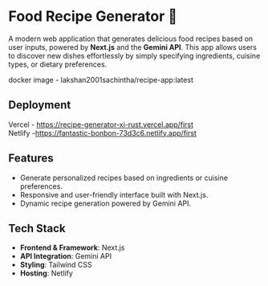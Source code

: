 # Food Recipe Generator 🍜 

A modern web application that generates delicious food recipes based on user inputs, powered by **Next.js** and the **Gemini API**. This app allows users to discover new dishes effortlessly by simply specifying ingredients, cuisine types, or dietary preferences.

docker image -  lakshan2001sachintha/recipe-app:latest

## Deployment

Vercel - https://recipe-generator-xi-rust.vercel.app/first  
Netlify -https://fantastic-bonbon-73d3c6.netlify.app/first


## Features

- Generate personalized recipes based on ingredients or cuisine preferences.  
- Responsive and user-friendly interface built with Next.js.  
- Dynamic recipe generation powered by Gemini API.   

## Tech Stack

- **Frontend & Framework**: Next.js  
- **API Integration**: Gemini API  
- **Styling**: Tailwind CSS  
- **Hosting**:  Netlify   

